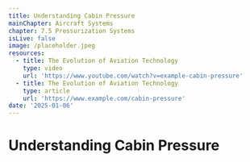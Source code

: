 ```yaml
---
title: Understanding Cabin Pressure
mainChapter: Aircraft Systems
chapter: 7.5 Pressurization Systems
isLive: false
image: /placeholder.jpeg
resources:
  - title: The Evolution of Aviation Technology
    type: video
    url: 'https://www.youtube.com/watch?v=example-cabin-pressure'
  - title: The Evolution of Aviation Technology
    type: article
    url: 'https://www.example.com/cabin-pressure'
date: '2025-01-06'
---
```


# Understanding Cabin Pressure
